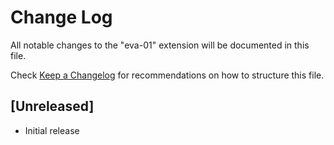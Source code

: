 # Change Log

All notable changes to the "eva-01" extension will be documented in this file.

Check [Keep a Changelog](http://keepachangelog.com/) for recommendations on how to structure this file.

## [Unreleased]

- Initial release
